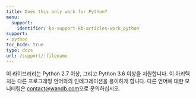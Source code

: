 ```yaml
---
title: Does this only work for Python?
menu:
  support:
    identifier: ko-support-kb-articles-work_python
support:
- python
toc_hide: true
type: docs
url: /support/:filename
---
```


이 라이브러리는 Python 2.7 이상, 그리고 Python 3.6 이상을 지원합니다. 이 아키텍처는 다른 프로그래밍 언어와의 인테그레이션을 용이하게 합니다. 다른 언어에 대한 모니터링은 [contact@wandb.com](mailto:contact@wandb.com)으로 문의하십시오.
